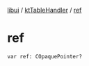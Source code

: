 [libui](../index.md) / [ktTableHandler](index.md) / [ref](./ref.md)

# ref

`var ref: COpaquePointer?`